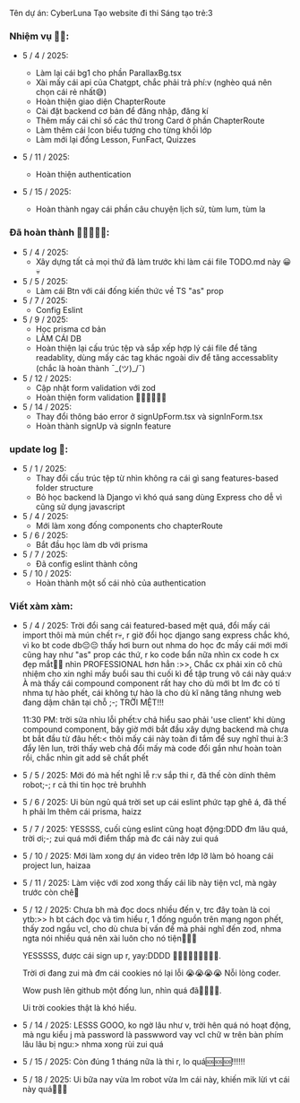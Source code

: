 Tên dự án: CyberLuna Tạo website đi thi Sáng tạo trẻ:3

### Nhiệm vụ 🥲🥶:

- 5 / 4 / 2025:

    - Làm lại cái bg1 cho phần ParallaxBg.tsx
    - Xài mấy cái api của Chatgpt, chắc phải trả phí:v (nghèo quá nên chọn cái rẻ nhất😅)
    - Hoàn thiện giao diện ChapterRoute
    - Cài đặt backend cơ bản để đăng nhập, đăng kí
    - Thêm mấy cái chỉ số các thứ trong Card ở phần ChapterRoute
    - Làm thêm cái Icon biểu tượng cho từng khối lớp
    - Làm mới lại đống Lesson, FunFact, Quizzes

- 5 / 11 / 2025:

    - Hoàn thiện authentication

- 5 / 15 / 2025:
    - Hoàn thành ngay cái phần câu chuyện lịch sử, tùm lum, tùm la

### Đã hoàn thành 🥰🥰🥰🫠🫠:

- 5 / 4 / 2025:
    - Xây dựng tất cả mọi thứ đã làm trước khi làm cái file TODO.md này 😀💀
- 5 / 5 / 2025:
    - Làm cái Btn với cái đống kiến thức về TS "as" prop
- 5 / 7 / 2025:
    - Config Eslint
- 5 / 9 / 2025:
    - Học prisma cơ bản
    - LÀM CÁI DB
    - Hoàn thiện lại cấu trúc tệp và sắp xếp hợp lý cái file để tăng readablity, dùng mấy các tag khác ngoài div để tăng accessablity (chắc là hoàn thành ¯\_(ツ)\_/¯)
- 5 / 12 / 2025:
    - Cập nhật form validation với zod
    - Hoàn thiện form validation 🎉🎉🎉🎊🎊🎊
- 5 / 14 / 2025:
    - Thay đổi thông báo error ở signUpForm.tsx và signInForm.tsx
    - Hoàn thành signUp và signIn feature

### update log 📝:

- 5 / 1 / 2025:
    - Thay đổi cấu trúc tệp từ nhìn không ra cái gì sang features-based folder structure
    - Bỏ học backend là Django vì khó quá sang dùng Express cho dễ vì cũng sử dụng javascript
- 5 / 4 / 2025:
    - Mới làm xong đống components cho chapterRoute
- 5 / 6 / 2025:
    - Bắt đầu học làm db với prisma
- 5 / 7 / 2025:
    - Đã config eslint thành công
- 5 / 10 / 2025:
    - Hoàn thành một số cái nhỏ của authentication

### Viết xàm xàm:

- 5 / 4 / 2025:
  Trời đổi sang cái featured-based mệt quá, đổi mấy cái import thôi mà mún chết r💀, r giờ đổi học django sang express chắc khó, vì ko bt code db😔😔 thấy hơi burn out nhma do học đc mấy cái mới mới cũng hay như "as" prop các thứ, r ko code bẩn nữa nhìn cx code h cx đẹp mắt🥰🥰 nhìn PROFESSIONAL hơn hẳn :>>, Chắc cx phải xin cô chủ nhiệm cho xin nghỉ mấy buổi sau thi cuối kì để tập trung vô cái này quá:v À mà thấy cái compound component rất hay cho dù mới bt lm đc có tí nhma tự hào phết, cái không tự hào là cho dù kĩ năng tăng nhưng web đang dậm chân tại chỗ ;-; TRỜI MỆT!!!

    11:30 PM: trời sửa nhìu lỗi phết:v chả hiểu sao phải 'use client' khi dùng compound component, bây giờ mới bắt đầu xây dựng backend mà chưa bt bắt đầu từ đâu hết:<
    thôi mấy cái này toàn đi tắm để suy nghĩ thui à:3 đẩy lên lun, trời thấy web chả đổi mấy mà code đổi gần như hoàn toàn rồi, chắc nhìn git add sẽ chất phết

- 5 / 5 / 2025:
  Mới đó mà hết nghỉ lễ r:v sắp thi r, đã thế còn dính thêm robot;-;
  r cả thi tin học trẻ bruhhh

- 5 / 6 / 2025:
  Ui bùn ngủ quá
  trời set up cái eslint phức tạp ghê á, đã thế h phải lm thêm cái prisma, haizz

- 5 / 7 / 2025:
  YESSSS, cuối cùng eslint cũng hoạt động:DDD đm lâu quá, trời ơi;-; zui quá mới điểm thấp mà đc cái này zui quá

- 5 / 10 / 2025:
  Mới làm xong dự án video trên lớp lỡ làm bỏ hoang cái project lun, haizaa

- 5 / 11 / 2025:
  Làm việc với zod xong thấy cái lib này tiện vcl, mà ngày trước còn chê🙂

- 5 / 12 / 2025:
  Chưa bh mà đọc docs nhiều đến v, trc đây toàn là coi ytb:>> h bt cách đọc và tìm hiểu r, 1 đống nguồn trên mạng ngon phết, thấy zod ngầu vcl, cho dù chưa bị vấn đề mà phải nghĩ đến zod, nhma ngta nói nhiều quá nên xài luôn cho nó tiện🙂🙂🙂

    YESSSSS, được cái sign up r, yay:DDDD 🎉🎉🎊🎊🎉🎉🎉🎊🎊.

    Trời ơi đang zui mà đm cái cookies nó lại lỗi 😭😭😭😭 Nỗi lòng coder.

    Wow push lên github một đống lun, nhìn quá đã🙂🙂🙂😅.

    Ui trời cookies thật là khó hiểu.

- 5 / 14 / 2025:
  LESSS GOOO, ko ngờ lâu như v, trời hên quá nó hoạt động, mà ngu kiểu j mà password là passwword vay vcl chữ w trên bàn phím lâu lâu bị ngu:> nhma xong rùi zui quá

- 5 / 15 / 2025:
  Còn đúng 1 tháng nữa là thi r, lo quá🆘🆘🆘‼️‼️‼️

- 5 / 18 / 2025:
  Ui bữa nay vừa lm robot vừa lm cái này, khiến mik lừi vt cái này quá🫠🫠🫠
